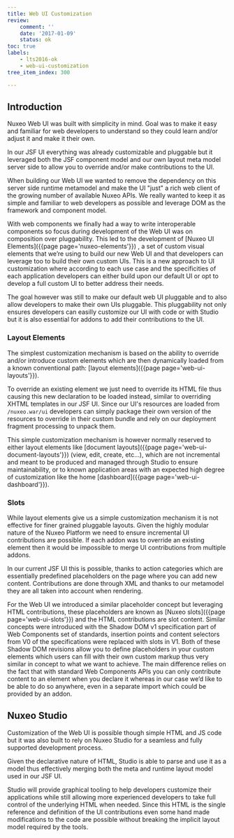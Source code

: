 ```yaml
---
title: Web UI Customization
review:
    comment: ''
    date: '2017-01-09'
    status: ok
toc: true
labels:
    - lts2016-ok
    - web-ui-customization
tree_item_index: 300

---
```

## Introduction

Nuxeo Web UI was built with simplicity in mind. Goal was to make it easy and familiar for web developers to understand so they could learn and/or adjust it and make it their own.

In our JSF UI everything was already customizable and pluggable but it leveraged both the JSF component model and our own layout meta model server side to allow you to override and/or make contributions to the UI.

When building our Web UI we wanted to remove the dependency on this server side runtime metamodel and make the UI "just" a rich web client of the growing number of available Nuxeo APIs. We really wanted to keep it as simple and familiar to web developers as possible and leverage DOM as the framework and component model.

With web components we finally had a way to write interoperable components so focus during development of the Web UI was on composition over pluggability. This led to the development of [Nuxeo UI Elements]({{page page='nuxeo-elements'}}) , a set of custom visual elements that we’re using to build our new Web UI and that developers can leverage too to build their own custom UIs. This is a new approach to UI customization where according to each use case and the specificities of each application developers can either build upon our default UI or opt to develop a full custom UI to better address their needs.

The goal however was still to make our default web UI pluggable and to also allow developers to make their own UIs pluggable. This pluggability not only ensures developers can easilly customize our UI with code or with Studio but it is also essential for addons to add their contributions to the UI.

### Layout Elements

The simplest customization mechanism is based on the ability to override and/or introduce custom elements which are then dynamically loaded from a known conventional path: [layout elements]({{page page='web-ui-layouts'}}).

To override an existing element we just need to override its HTML file thus causing this new declaration to be loaded instead, similar to overriding XHTML templates in our JSF UI.
Since our UI's resources are loaded from `/nuxeo.war/ui` developers can simply package their own version of the resources to override in their custom bundle and rely on our deployment fragment processing to unpack them.

This simple customization mechanism is however normally reserved to either layout elements like [document layouts]({{page page='web-ui-document-layouts'}}) (view, edit, create, etc...), which are not incremental and meant to be produced and managed through Studio to ensure maintainability, or to known application areas with an expected high degree of customization like the home [dashboard]({{page page='web-ui-dashboard'}}).

### Slots

While layout elements give us a simple customization mechanism it is not effective for finer grained pluggable layouts. Given the highly modular nature of the Nuxeo Platform we need to ensure incremental UI contributions are possible. If each addon was to override an existing element then it would be impossible to merge UI contributions from multiple addons.

In our current JSF UI this is possible, thanks to action categories which are essentially predefined placeholders on the page where you can add new content. Contributions are done through XML and thanks to our metamodel they are all taken into account when rendering.

For the Web UI we introduced a similar placeholder concept but leveraging HTML contributions, these placeholders are known as [Nuxeo slots]({{page page='web-ui-slots'}}) and the HTML contributions are slot content. Similar concepts were introduced with the Shadow DOM v1 specification part of Web Components set of standards, insertion points and content selectors from V0 of the specifications were replaced with slots in V1. Both of these Shadow DOM revisions allow you to define placeholders in your custom elements which users can fill with their own custom markup thus very similar in concept to what we want to achieve. The main difference relies on the fact that with standard Web Components APIs you can only contribute content to an element when you declare it whereas in our case we’d like to be able to do so anywhere, even in a separate import which could be provided by an addon.

## Nuxeo Studio

Customization of the Web UI is possible though simple HTML and JS code but it was also built to rely on Nuxeo Studio for a seamless and fully supported development process.

Given the declarative nature of HTML, Studio is able to parse and use it as a model thus effectively merging both the meta and runtime layout model used in our JSF UI.

Studio will provide graphical tooling to help developers customize their applications while still allowing more experienced developers to take full control of the underlying HTML when needed.
Since this HTML is the single reference and definition of the UI contributions even some hand made modifications to the code are possible without breaking the implicit layout model required by the tools.
